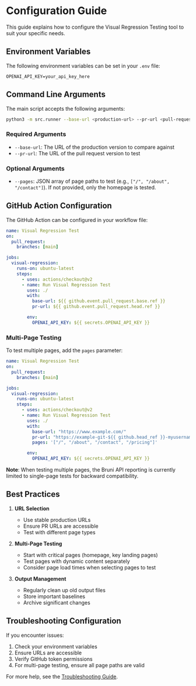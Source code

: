 # Configuration Guide

This guide explains how to configure the Visual Regression Testing tool to suit your specific needs.

## Environment Variables

The following environment variables can be set in your `.env` file:

```env
OPENAI_API_KEY=your_api_key_here
```

## Command Line Arguments

The main script accepts the following arguments:

```bash
python3 -m src.runner --base-url <production-url> --pr-url <pull-request-url>
```

### Required Arguments

- `--base-url`: The URL of the production version to compare against
- `--pr-url`: The URL of the pull request version to test

### Optional Arguments

- `--pages`: JSON array of page paths to test (e.g., `["/", "/about", "/contact"]`). If not provided, only the homepage is tested.

## GitHub Action Configuration

The GitHub Action can be configured in your workflow file:

```yaml
name: Visual Regression Test
on:
  pull_request:
    branches: [main]

jobs:
  visual-regression:
    runs-on: ubuntu-latest
    steps:
      - uses: actions/checkout@v2
      - name: Run Visual Regression Test
        uses: ./
        with:
          base-url: ${{ github.event.pull_request.base.ref }}
          pr-url: ${{ github.event.pull_request.head.ref }}

        env:
          OPENAI_API_KEY: ${{ secrets.OPENAI_API_KEY }}
```

### Multi-Page Testing

To test multiple pages, add the `pages` parameter:

```yaml
name: Visual Regression Test
on:
  pull_request:
    branches: [main]

jobs:
  visual-regression:
    runs-on: ubuntu-latest
    steps:
      - uses: actions/checkout@v2
      - name: Run Visual Regression Test
        uses: ./
        with:
          base-url: "https://www.example.com/"
          pr-url: "https://example-git-${{ github.head_ref }}-myusername.vercel.app"
          pages: '["/", "/about", "/contact", "/pricing"]'

        env:
          OPENAI_API_KEY: ${{ secrets.OPENAI_API_KEY }}
```

**Note**: When testing multiple pages, the Bruni API reporting is currently limited to single-page tests for backward compatibility.

## Best Practices

1. **URL Selection**

   - Use stable production URLs
   - Ensure PR URLs are accessible
   - Test with different page types

2. **Multi-Page Testing**

   - Start with critical pages (homepage, key landing pages)
   - Test pages with dynamic content separately
   - Consider page load times when selecting pages to test

3. **Output Management**
   - Regularly clean up old output files
   - Store important baselines
   - Archive significant changes

## Troubleshooting Configuration

If you encounter issues:

1. Check your environment variables
2. Ensure URLs are accessible
3. Verify GitHub token permissions
4. For multi-page testing, ensure all page paths are valid

For more help, see the [Troubleshooting Guide](troubleshooting.md).
